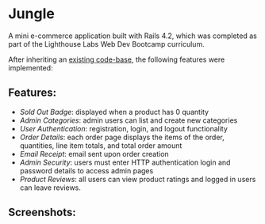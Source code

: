 # Jungle

A mini e-commerce application built with Rails 4.2, which was completed as part of the Lighthouse Labs Web Dev Bootcamp curriculum.

After inheriting an [existing code-base](https://github.com/lighthouse-labs/jungle-rails/), the following features were implemented:

## Features:

* *Sold Out Badge*: displayed when a product has 0 quantity
* *Admin Categories*: admin users can list and create new categories
* *User Authentication*: registration, login, and logout functionality
* *Order Details*: each order page displays the items of the order, quantities, line item totals, and total order amount
* *Email Receipt*: email sent upon order creation
* *Admin Security*: users must enter HTTP authentication login and password details to access admin pages
* *Product Reviews*: all users can view product ratings and logged in users can leave reviews.

## Screenshots:

